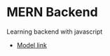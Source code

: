# MERN Backend 

Learning backend with javascript

- [Model link](https://app.eraser.io/workspace/YtPqZ1VogxGy1jzIDkzj)